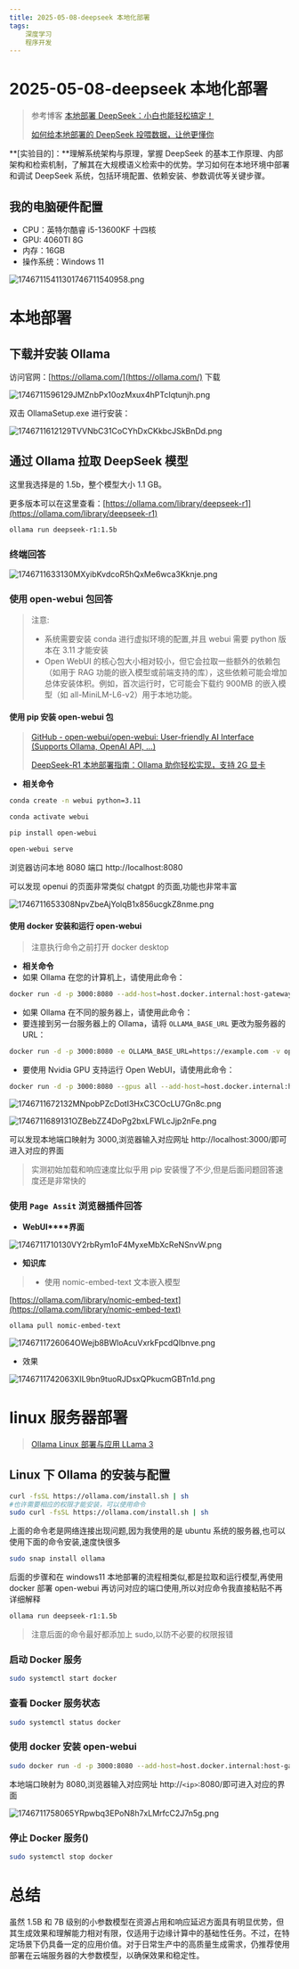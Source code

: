 ```yaml
---
title: 2025-05-08-deepseek 本地化部署
tags: 
    深度学习
    程序开发
---
```


# 2025-05-08-deepseek 本地化部署

> 参考博客
> [本地部署 DeepSeek：小白也能轻松搞定！](https://www.cnblogs.com/xiezhr/p/18712410)
>
> [如何给本地部署的 DeepSeek 投喂数据，让他更懂你](https://www.cnblogs.com/xiezhr/p/18714692)

**[实验目的]：**理解系统架构与原理，掌握 DeepSeek 的基本工作原理、内部架构和检索机制，了解其在大规模语义检索中的优势。学习如何在本地环境中部署和调试 DeepSeek 系统，包括环境配置、依赖安装、参数调优等关键步骤。

## **我的电脑硬件配置**

- CPU：英特尔酷睿 i5-13600KF 十四核
- GPU:  4060TI 8G
- 内存：16GB
- 操作系统：Windows 11

![17467115411301746711540958.png](https://tk-pichost-1325224430.cos.ap-chengdu.myqcloud.com/blog/17467115411301746711540958.png)

# 本地部署

## **下载并安装 Ollama**

访问官网：[https://ollama.com/](https://ollama.com/) 下载

![1746711596129JMZnbPx10ozMxux4hPTcIqtunjh.png](https://tk-pichost-1325224430.cos.ap-chengdu.myqcloud.com/blog/1746711596129JMZnbPx10ozMxux4hPTcIqtunjh.png)

双击 OllamaSetup.exe 进行安装：

![1746711612129TVVNbC31CoCYhDxCKkbcJSkBnDd.png](https://tk-pichost-1325224430.cos.ap-chengdu.myqcloud.com/blog/1746711612129TVVNbC31CoCYhDxCKkbcJSkBnDd.png)

## **通过 Ollama 拉取 DeepSeek 模型**

这里我选择是的 1.5b，整个模型大小 1.1 GB。

更多版本可以在这里查看：[https://ollama.com/library/deepseek-r1](https://ollama.com/library/deepseek-r1)

```bash
ollama run deepseek-r1:1.5b
```

### 终端回答

![1746711633130MXyibKvdcoR5hQxMe6wca3Kknje.png](https://tk-pichost-1325224430.cos.ap-chengdu.myqcloud.com/blog/1746711633130MXyibKvdcoR5hQxMe6wca3Kknje.png)

### 使用 open-webui 包回答

> 注意:
>
> - 系统需要安装 conda 进行虚拟环境的配置,并且 webui 需要 python 版本在 3.11 才能安装
> - Open WebUI 的核心包大小相对较小，但它会拉取一些额外的依赖包（如用于 RAG 功能的嵌入模型或前端支持的库），这些依赖可能会增加总体安装体积。例如，首次运行时，它可能会下载约 900MB 的嵌入模型（如 all-MiniLM-L6-v2）用于本地功能。

#### 使用 pip 安装 open-webui 包

> [GitHub - open-webui/open-webui: User-friendly AI Interface (Supports Ollama, OpenAI API, ...)](https://github.com/open-webui/open-webui)
>
> [DeepSeek-R1 本地部署指南：Ollama 助你轻松实现，支持 2G 显卡](https://zhuanlan.zhihu.com/p/20642808493)

- **相关命令**

```bash
conda create -n webui python=3.11

conda activate webui

pip install open-webui

open-webui serve
```

浏览器访问本地 8080 端口 http://localhost:8080

可以发现 openui 的页面非常类似 chatgpt 的页面,功能也非常丰富

![1746711653308NpvZbeAjYolqB1x856ucgkZ8nme.png](https://tk-pichost-1325224430.cos.ap-chengdu.myqcloud.com/blog/1746711653308NpvZbeAjYolqB1x856ucgkZ8nme.png)

#### 使用 docker 安装和运行 open-webui

> 注意执行命令之前打开 docker desktop

- **相关命令**
- 如果 Ollama 在您的计算机上，请使用此命令：

```bash
docker run -d -p 3000:8080 --add-host=host.docker.internal:host-gateway -v open-webui:/app/backend/data --name open-webui --restart always ghcr.io/open-webui/open-webui:main
```

- 如果 Ollama 在不同的服务器上，请使用此命令：
- 要连接到另一台服务器上的 Ollama，请将 `OLLAMA_BASE_URL` 更改为服务器的 URL：

```bash
docker run -d -p 3000:8080 -e OLLAMA_BASE_URL=https://example.com -v open-webui:/app/backend/data --name open-webui --restart always ghcr.io/open-webui/open-webui:main
```

- 要使用 Nvidia GPU 支持运行 Open WebUI，请使用此命令：

```bash
docker run -d -p 3000:8080 --gpus all --add-host=host.docker.internal:host-gateway -v open-webui:/app/backend/data --name open-webui --restart always ghcr.io/open-webui/open-webui:cuda
```

![1746711672132MNpobPZcDotI3HxC3COcLU7Gn8c.png](https://tk-pichost-1325224430.cos.ap-chengdu.myqcloud.com/blog/1746711672132MNpobPZcDotI3HxC3COcLU7Gn8c.png)

![1746711689131OZBebZZ4DoPg2bxLFWLcJjp2nFe.png](https://tk-pichost-1325224430.cos.ap-chengdu.myqcloud.com/blog/1746711689131OZBebZZ4DoPg2bxLFWLcJjp2nFe.png)

可以发现本地端口映射为 3000,浏览器输入对应网址 http://localhost:3000/即可进入对应的界面

> 实测初始加载和响应速度比似乎用 pip 安装慢了不少,但是后面问题回答速度还是非常快的

### 使用 `Page Assit` 浏览器插件回答

- **WebUI****界面**

![1746711710130VY2rbRym1oF4MyxeMbXcReNSnvW.png](https://tk-pichost-1325224430.cos.ap-chengdu.myqcloud.com/blog/1746711710130VY2rbRym1oF4MyxeMbXcReNSnvW.png)

- **知识库**

> - 使用 nomic-embed-text 文本嵌入模型

[https://ollama.com/library/nomic-embed-text](https://ollama.com/library/nomic-embed-text)

```bash
ollama pull nomic-embed-text
```

![1746711726064OWejb8BWloAcuVxrkFpcdQIbnve.png](https://tk-pichost-1325224430.cos.ap-chengdu.myqcloud.com/blog/1746711726064OWejb8BWloAcuVxrkFpcdQIbnve.png)

- 效果

![1746711742063XIL9bn9tuoRJDsxQPkucmGBTn1d.png](https://tk-pichost-1325224430.cos.ap-chengdu.myqcloud.com/blog/1746711742063XIL9bn9tuoRJDsxQPkucmGBTn1d.png)

# linux 服务器部署

> [Ollama Linux 部署与应用 LLama 3](https://zhuanlan.zhihu.com/p/694331045)

## Linux 下 Ollama 的安装与配置

```bash
curl -fsSL https://ollama.com/install.sh | sh
#也许需要相应的权限才能安装，可以使用命令
sudo curl -fsSL https://ollama.com/install.sh | sh
```

上面的命令老是网络连接出现问题,因为我使用的是 ubuntu 系统的服务器,也可以使用下面的命令安装,速度快很多

```bash
sudo snap install ollama
```

后面的步骤和在 windows11 本地部署的流程相类似,都是拉取和运行模型,再使用 docker 部署 open-webui 再访问对应的端口使用,所以对应命令我直接粘贴不再详细解释

```bash
ollama run deepseek-r1:1.5b
```

> 注意后面的命令最好都添加上 sudo,以防不必要的权限报错

### 启动 Docker 服务

```bash
sudo systemctl start docker
```

### 查看 Docker 服务状态

```bash
sudo systemctl status docker
```

### 使用 docker 安装 open-webui

```bash
sudo docker run -d -p 3000:8080 --add-host=host.docker.internal:host-gateway -v open-webui:/app/backend/data --name open-webui --restart always ghcr.io/open-webui/open-webui:main
```

本地端口映射为 8080,浏览器输入对应网址 http://`<ip>`:8080/即可进入对应的界面

![1746711758065YRpwbq3EPoN8h7xLMrfcC2J7n5g.png](https://tk-pichost-1325224430.cos.ap-chengdu.myqcloud.com/blog/1746711758065YRpwbq3EPoN8h7xLMrfcC2J7n5g.png)

### 停止 Docker 服务()

```bash
sudo systemctl stop docker
```

# 总结

虽然 1.5B 和 7B 级别的小参数模型在资源占用和响应延迟方面具有明显优势，但其生成效果和理解能力相对有限，仅适用于边缘计算中的基础性任务。不过，在特定场景下仍具备一定的应用价值。对于日常生产中的高质量生成需求，仍推荐使用部署在云端服务器的大参数模型，以确保效果和稳定性。

